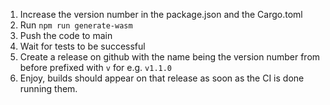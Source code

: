 1. Increase the version number in the package.json and the Cargo.toml
2. Run `npm run generate-wasm`
3. Push the code to main
4. Wait for tests to be successful
5. Create a release on github with the name being the version number from before prefixed with `v` for e.g. `v1.1.0`
6. Enjoy, builds should appear on that release as soon as the CI is done running them.
